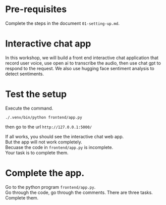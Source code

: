# Pre-requisites
Complete the steps in the document `01-setting-up.md`.

# Interactive chat app

In this workshop, we will build a front end interactive chat application that record user voice, use open ai to transcribe the audio, then use chat gpt to respond to the request.
We also use hugging face sentiment analysis to detect sentiments.

# Test the setup

Execute the command.

    ./.venv/bin/python frontend/app.py

then go to the url `http://127.0.0.1:5000/`

If all works, you should see the interactive chat web app.  
But the app will not work completely.  
Becuase the code in `frontend/app.py` is incomplete.  
Your task is to complete them.  

# Complete the app.

Go to the python program `frontend/app.py`.  
Go through the code, go through the comments. There are three tasks. Complete them.

